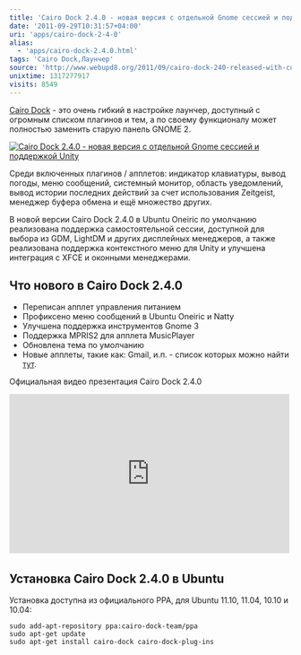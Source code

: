 ```yaml
---
title: 'Cairo Dock 2.4.0 - новая версия с отдельной Gnome сессией и поддержкой Unity'
date: '2011-09-29T10:31:57+04:00'
uri: 'apps/cairo-dock-2-4-0'
alias: 
  - 'apps/cairo-dock-2.4.0.html'
tags: 'Cairo Dock,Лаунчер'
source: 'http://www.webupd8.org/2011/09/cairo-dock-240-released-with-custom.html'
unixtime: 1317277917
visits: 8549
---
```

[Cairo Dock](https://launchpad.net/cairo-dock-core/+download) - это очень гибкий в настройке лаунчер, доступный с огромным списком плагинов и тем, а по своему функционалу может полностью заменить старую панель GNOME 2.

[![Cairo Dock 2.4.0 - новая версия с отдельной Gnome сессией и поддержкой Unity](img/2011/09/29/10-00/cairo-dock-6194475128-o.jpg)](img/2011/09/29/10-00/cairo-dock-6194475128-o.jpg)

Среди включенных плагинов / апплетов: индикатор клавиатуры, вывод погоды, меню сообщений, системный монитор, область уведомлений, вывод истории последних действий за счет использования Zeitgeist, менеджер буфера обмена и ещё множество других.

В новой версии Cairo Dock 2.4.0 в Ubuntu Oneiric по умолчанию реализована поддержка самостоятельной сессии, доступной для выбора из GDM, LightDM и других дисплейных менеджеров, а также реализована поддержка контекстного меню для Unity и улучшена интеграция с XFCE и оконными менеджерами.

## Что нового в Cairo Dock 2.4.0

*   Переписан апплет управления питанием
*   Профиксено меню сообщений в Ubuntu Oneiric и Natty
*   Улучшена поддержка инструментов Gnome 3
*   Поддержка MPRIS2 для апплета MusicPlayer
*   Обновлена тема по умолчанию
*   Новые апплеты, такие как: Gmail, и.п. - список которых можно найти [тут](http://glx-dock.org/mc_album.php?a=7).

Официальная видео презентация Cairo Dock 2.4.0

<iframe src="https://www.youtube.com/embed/NE6FFKhc66A" frameborder="0" width="500" height="284"></iframe> 

## Установка Cairo Dock 2.4.0 в Ubuntu

Установка доступна из официального PPA, для Ubuntu 11.10, 11.04, 10.10 и 10.04:

```
sudo add-apt-repository ppa:cairo-dock-team/ppa 
sudo apt-get update 
sudo apt-get install cairo-dock cairo-dock-plug-ins
```

